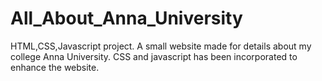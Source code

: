 # All_About_Anna_University
HTML,CSS,Javascript project.
A small website made for details about my college Anna University.
CSS and javascript has been incorporated to enhance the website.
